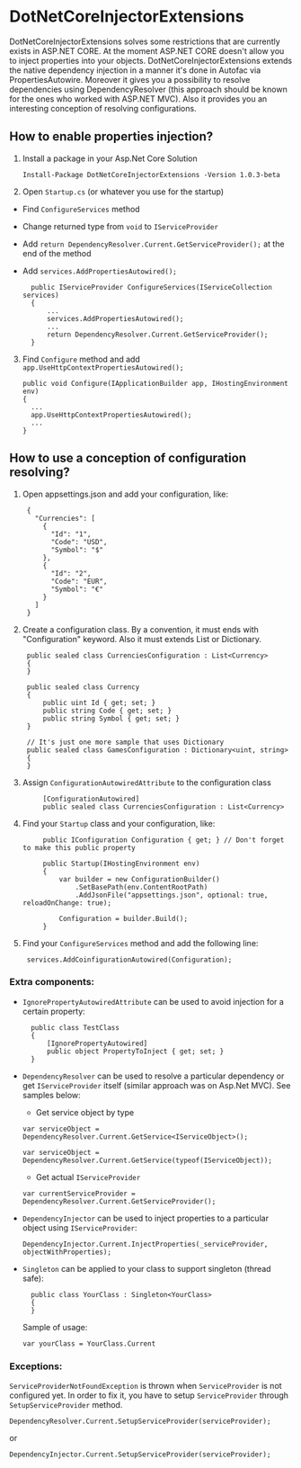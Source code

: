 # DotNetCoreInjectorExtensions

DotNetCoreInjectorExtensions solves some restrictions that are currently exists in ASP.NET CORE. At the moment ASP.NET CORE doesn't allow you to inject properties into your objects. DotNetCoreInjectorExtensions  extends the native dependency injection in a manner it's done in Autofac via PropertiesAutowire. Moreover it gives you a possibility to resolve dependencies using DependencyResolver (this approach should be known for the ones who worked with ASP.NET MVC). Also it provides you an interesting conception of resolving configurations.


## How to enable properties injection?

1. Install a package in your Asp.Net Core Solution

	`Install-Package DotNetCoreInjectorExtensions -Version 1.0.3-beta`

2. Open `Startup.cs` (or whatever you use for the startup)
* Find `ConfigureServices` method
* Change returned type from `void` to `IServiceProvider`
* Add `return DependencyResolver.Current.GetServiceProvider();` at the end of the method
* Add `services.AddPropertiesAutowired();`

		public IServiceProvider ConfigureServices(IServiceCollection services)
		{
			...
			services.AddPropertiesAutowired();
			...
			return DependencyResolver.Current.GetServiceProvider();
		}

3.  Find `Configure` method and add `app.UseHttpContextPropertiesAutowired();`

		public void Configure(IApplicationBuilder app, IHostingEnvironment env)
		{
		  ...
		  app.UseHttpContextPropertiesAutowired();
		  ...
		}

## How to use a conception of configuration resolving?
1. Open appsettings.json and add your configuration, like:

		{
		  "Currencies": [
		    {
		      "Id": "1",
		      "Code": "USD",
		      "Symbol": "$"
		    },
		    {
		      "Id": "2",
		      "Code": "EUR",
		      "Symbol": "€"
		    }
		  ]
		}

2. Create a configuration class. By a convention, it must ends with "Configuration" keyword. Also it must extends List or Dictionary.
	
		public sealed class CurrenciesConfiguration : List<Currency>
		{
		}

		public sealed class Currency
		{
			public uint Id { get; set; }
			public string Code { get; set; }
			public string Symbol { get; set; }
		}
		
		// It's just one more sample that uses Dictionary
		public sealed class GamesConfiguration : Dictionary<uint, string>
		{
		}
		
3. Assign `ConfigurationAutowiredAttribute` to the configuration class

			[ConfigurationAutowired]
			public sealed class CurrenciesConfiguration : List<Currency>
			
4. Find your `Startup` class and your configuration, like:

			public IConfiguration Configuration { get; } // Don't forget to make this public property
			
			public Startup(IHostingEnvironment env)
			{
				var builder = new ConfigurationBuilder()
					.SetBasePath(env.ContentRootPath)
					.AddJsonFile("appsettings.json", optional: true, reloadOnChange: true);

				Configuration = builder.Build();
			}
			
5. Find your `ConfigureServices` method and add the following line:

		services.AddCoinfigurationAutowired(Configuration);
		
### Extra components:

* `IgnorePropertyAutowiredAttribute` can be used to avoid injection for a certain property:

		public class TestClass
		{
			[IgnorePropertyAutowired]
			public object PropertyToInject { get; set; }
		}

* `DependencyResolver` can be used to resolve a particular dependency or get `IServiceProvider` itself (similar approach was on Asp.Net MVC). See samples below:

	* Get service object by type

	`var serviceObject = DependencyResolver.Current.GetService<IServiceObject>();`

	`var serviceObject = DependencyResolver.Current.GetService(typeof(IServiceObject));`

	* Get actual `IServiceProvider`

	`var currentServiceProvider = DependencyResolver.Current.GetServiceProvider();`

* `DependencyInjector` can be used to inject properties to a particular object using `IServiceProvider`:

	`DependencyInjector.Current.InjectProperties(_serviceProvider, objectWithProperties);`
	
* `Singleton` can be applied to your class to support singleton (thread safe):

		public class YourClass : Singleton<YourClass>
		{
		}
		
	Sample of usage:
	
	`var yourClass = YourClass.Current`
	
### Exceptions:		
`ServiceProviderNotFoundException` is thrown when `ServiceProvider` is not configured yet. In order to fix it, you have to setup `ServiceProvider` through `SetupServiceProvider` method.

`DependencyResolver.Current.SetupServiceProvider(serviceProvider);`

or

`DependencyInjector.Current.SetupServiceProvider(serviceProvider);`
